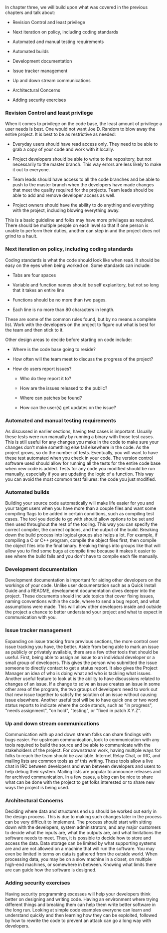 <!--
.. title: LEVEL 3: SOFTWARE ENGINEERING FOR SOFTWARE SUPPORTING SCIENCE PROJECTS
.. slug: level-3
.. date: 2019-04-12 15:21:19 UTC-04:00
.. tags: TrustedCI Software Engeneering Guide Revision Control and least privilege security exercises
.. category: 
.. link: 
.. description:TrustedCI Software Engeneering Guide Level 3  This chapter focuses on Revision Control,  least privilege, and  Next iteration on policy. Including: coding standards, Automated and manual testing requirements, and security exercises
.. type: text
-->

In chapter three, we will build upon what was covered in the previous chapters and talk about:

* Revision Control and least privilege

* Next iteration on policy, including coding standards

* Automated and manual testing requirements

* Automated builds

* Development documentation

* Issue tracker management

* Up and down stream communications

* Architectural Concerns

* Adding security exercises

### Revision Control and least privilege

When it comes to privilege on the code base, the least amount of privilege a user needs is best. One would not want Joe D. Random to blow away the entire project. It is best to be as restrictive as needed:

* Everyday users should have read access only. They need to be able to grab a copy of your code and work with it locally.

* Project developers should be able to write to the repository, but not necessarily to the master branch. This way errors are less likely to make it out to everyone.

* Team leads should have access to all the code branches and be able to push to the master branch when the developers have made changes that meet the quality required for the projects. Team leads should be able to add and remove developer access as well.

* Project owners should have the ability to do anything and everything with the project, including blowing everything away.

This is a basic guideline and folks may have more privilages as required. There should be multiple people on each level so that if one person is unable to perform their duties, another can step in and the project does not grind to a hault.


### Next iteration on policy, including coding standards

Coding standards is what the code should look like when read. It should be easy on the eyes when being worked on. Some standards can include:

* Tabs are four spaces

* Variable and function names should be self explanitory, but not so long that it takes an entire line

* Functions should be no more than two pages.

* Each line is no more than 80 characters in length.

These are some of the common rules found, but by no means a complete list. Work with the developers on the project to figure out what is best for the team and then stick to it.

Other design areas to decide before starting on code include:

* Where is the code base going to reside?

* How often will the team meet to discuss the progress of the project?

* How do users report issues?

	* Who do they report it to?

	* How are the issues released to the public?

	* Where can patches be found?

	* How can the user(s) get updates on the issue?


### Automated and manual testing requirements

As discussed in earlier sections, having test cases is important. Usually these tests were run manually by running a binary with those test cases. This is still useful for any changes you make in the code to make sure your changes don't make something else fail elsewhere in the code. As the project grows, so do the number of tests. Eventually, you will want to have these test automated when you check in your code. The version control software used should allow for running all the tests for the entire code base when new code is added. Tests for any code you modified should be run manually, especially if you are updating the logic of a function. This way you can avoid the most common test failures: the code you just modified.

### Automated builds

Building your source code automatically will make life easier for you and your target users when you have more than a couple files and want some compiling flags to be added in certain conditions, such as compiling test cases. The tool you decide to go with should allow options to be set and then used throughout the rest of the tooling. This way you can specify the correct compiler, the correct options, and the output of the build. Breaking down the build process into logical groups also helps a lot. For example, if compiling a C or C++ program, compile the object files first, then compile the object files into the final binary. Breaking things into groups like that will allow you to find some bugs at compile time because it makes it easier to see where the build fails and you don't have to compile each file manually.

### Development documentation

Development documentation is important for aiding other developers on the workings of your code. Unlike user documentation such as a Quick Install Guide and a README, development documentation dives deeper into the project. These documents should include topics that cover fixing issues, naming conventions within the code, where to send a bug report, and what assumptions were made. This will allow other developers inside and outside the project a chance to better understand your project and what to expect in communication with you.

### Issue tracker management

Expanding on issue tracking from previous sections, the more control over issue tracking you have, the better. Aside from being able to mark an issue as publicly or privately available, there are a few other tools that should be useful. First, being able to assign an issue to an individual developer or a small group of developers. This gives the person who submitted the issue someone to directly contact to get a status report. It also gives the Project Manager an idea of who is doing what and who is tackling what issues. Another useful feature to look at is the ability to have discussions related to changes of an issue. If a change to solve an issue creates an issue in some other area of the program, the two groups of developers need to work out that new issue together to satisfy the solution of an issue without causing issue elsewhere. Another useful tool will be to have quick one or two word status reports to indicate where the code stands, such as "in progress", "needs assignment", "on hold", "testing", or "fixed in patch X.Y.Z".

### Up and down stream communications

Communication with up and down stream folks can share findings with bugs easier. For upstream communication, look to communication with any tools required to build the source and be able to communicate with the stakeholders of the project. For downstream work, having multiple ways for folks to reach the team should be available. Internet Relay Chat, or IRC, and mailing lists are common tools as of this writing. These tools allow a live chat in IRC between developers and even between developers and users to help debug their system. Mailing lists are popular to announce releases and for archived communication. In a few cases, a blog can be nice to share what can be done with the project to get folks interested or to share new ways the project is being used.

### Architectural Concerns

Deciding where data and structures end up should be worked out early in the design process. This is due to making such changes later in the process can be very difficult to implement. The process should start with sitting down with the developers, system administrators, and any major customers to decide what the inputs are, what the outputs are, and what limitations the software needs to meet. Then, it is possible to decide how to store and access the data. Data storage can be limited by what supporting systems are and are not allowed on a machine that will run the software. You may even be limited in terms on data is gathered from the outside world. When processing data, you may be on a slow machine in a closet, on multiple high-end machines, or somewhere in between. Knowing what limits there are can guide how the software is designed.

### Adding security exercises

Having security programming excesses will help your developers think better on designing and writing code. Having an environment where trying different things and breaking them can help them write better software in the long run. Looking at simple code examples everyone can learn and understand quickly and then learning how they can be exploited, followed by how to rewrite the code to prevent an attack can go a long way with developers.
